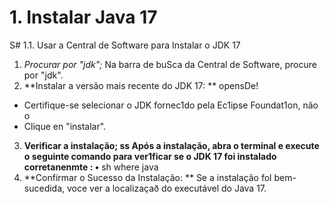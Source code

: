# 1. Instalar Java 17
S# 1.1. Usar a Central de Software para Instalar o JDK 17
1. *Procurar por "jdk";*
   Na barra de buSca da Central de Software, procure por "jdk".
2. **Instalar a versão mais recente do JDK 17: **
   opensDe!
- Certifique-se selecionar o JDK fornec1do pela Ec1ipse Foundat1on, não o
- Clique en "instalar".
3. **Verificar a instalação; ss
   Após a instalação, abra o terminal e execute o seguinte comando para ver1ficar se o JDK 17 foi instalado corretanenmte :
   •** sh
   where java
4. **Confirmar o Sucesso da Instalação: **
   Se a instalação fol bem-sucedida, voce ver a localizaçað do executável do Java 17.
